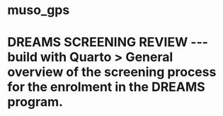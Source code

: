 # muso_gps
# DREAMS SCREENING REVIEW  ---  build with Quarto  > General overview of the screening process for the enrolment in the DREAMS program.
